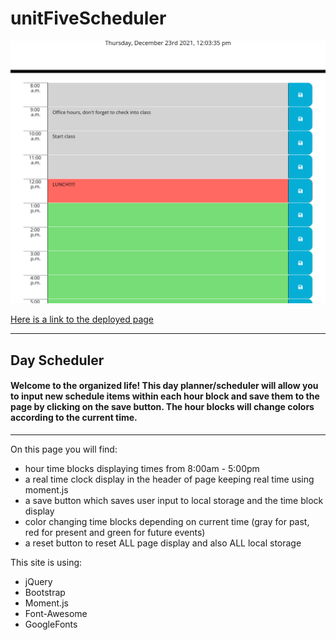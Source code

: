 # unitFiveScheduler

![Screenshot of page](assets/screenshot.png "Screenshot of page")

[Here is a link to the deployed page](https://amber-robeck.github.io/unitFiveScheduler/ "Day scheduler")

----

## Day Scheduler

#### Welcome to the organized life! This day planner/scheduler will allow you to input new schedule items within each hour block and save them to the page by clicking on the save button. The hour blocks will change colors according to the current time. 
----
On this page you will find:
* hour time blocks displaying times from 8:00am - 5:00pm 
* a real time clock display in the header of page keeping real time using moment.js
* a save button which saves user input to local storage and the time block display
* color changing time blocks depending on current time (gray for past, red for present and green for future events)
* a reset button to reset ALL page display and also ALL local storage

This site is using:
* jQuery
* Bootstrap
* Moment.js
* Font-Awesome
* GoogleFonts